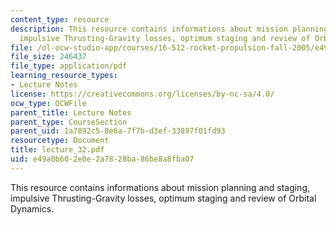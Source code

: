 ```yaml
---
content_type: resource
description: This resource contains informations about mission planning and staging,
  impulsive Thrusting-Gravity losses, optimum staging and review of Orbital Dynamics.
file: /ol-ocw-studio-app/courses/16-512-rocket-propulsion-fall-2005/e49a0b602e0e2a7828ba86be8a8fba07_lecture_32.pdf
file_size: 246437
file_type: application/pdf
learning_resource_types:
- Lecture Notes
license: https://creativecommons.org/licenses/by-nc-sa/4.0/
ocw_type: OCWFile
parent_title: Lecture Notes
parent_type: CourseSection
parent_uid: 1a7892c5-8e6a-7f7b-d3ef-33897f01fd93
resourcetype: Document
title: lecture_32.pdf
uid: e49a0b60-2e0e-2a78-28ba-86be8a8fba07
---
```

This resource contains informations about mission planning and staging, impulsive Thrusting-Gravity losses, optimum staging and review of Orbital Dynamics.